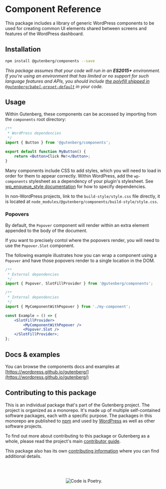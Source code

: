 # Component Reference

This package includes a library of generic WordPress components to be used for creating common UI elements shared between screens and features of the WordPress dashboard.

## Installation

```bash
npm install @gutenberg/components --save
```

_This package assumes that your code will run in an **ES2015+** environment. If you're using an environment that has limited or no support for such language features and APIs, you should include [the polyfill shipped in `@gutenberg/babel-preset-default`](https://github.com/WordPress/gutenberg/tree/HEAD/packages/babel-preset-default#polyfill) in your code._

## Usage

Within Gutenberg, these components can be accessed by importing from the `components` root directory:

```jsx
/**
 * WordPress dependencies
 */
import { Button } from '@gutenberg/components';

export default function MyButton() {
	return <Button>Click Me!</Button>;
}
```

Many components include CSS to add styles, which you will need to load in order for them to appear correctly. Within WordPress, add the `wp-components` stylesheet as a dependency of your plugin's stylesheet. See [wp_enqueue_style documentation](https://developer.wordpress.org/reference/functions/wp_enqueue_style/#parameters) for how to specify dependencies.

In non-WordPress projects, link to the `build-style/style.css` file directly, it is located at `node_modules/@gutenberg/components/build-style/style.css`.

### Popovers

By default, the `Popover` component will render within an extra element appended to the body of the document.

If you want to precisely contol where the popovers render, you will need to use the `Popover.Slot` component.

The following example illustrates how you can wrap a component using a
`Popover` and have those popovers render to a single location in the DOM.

```jsx
/**
 * External dependencies
 */
import { Popover, SlotFillProvider } from '@gutenberg/components';

/**
 * Internal dependencies
 */
import { MyComponentWithPopover } from './my-component';

const Example = () => {
	<SlotFillProvider>
		<MyComponentWithPopover />
		<Popover.Slot />
	</SlotFillProvider>;
};
```

## Docs & examples

You can browse the components docs and examples at [https://wordpress.github.io/gutenberg/](https://wordpress.github.io/gutenberg/)

## Contributing to this package

This is an individual package that's part of the Gutenberg project. The project is organized as a monorepo. It's made up of multiple self-contained software packages, each with a specific purpose. The packages in this monorepo are published to [npm](https://www.npmjs.com/) and used by [WordPress](https://make.wordpress.org/core/) as well as other software projects.

To find out more about contributing to this package or Gutenberg as a whole, please read the project's main [contributor guide](https://github.com/WordPress/gutenberg/tree/HEAD/CONTRIBUTING.md).

This package also has its own [contributing information](https://github.com/WordPress/gutenberg/tree/HEAD/packages/components/CONTRIBUTING.md) where you can find additional details.

<br /><br /><p align="center"><img src="https://s.w.org/style/images/codeispoetry.png?1" alt="Code is Poetry." /></p>
